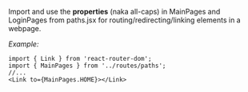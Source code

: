 Import and use the **properties** (naka all-caps) in MainPages and LoginPages from paths.jsx for routing/redirecting/linking elements in a webpage.

*Example:*
```
import { Link } from 'react-router-dom';
import { MainPages } from '../routes/paths';
//...
<Link to={MainPages.HOME}></Link>
```